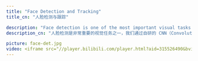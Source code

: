 ```yaml
---
title: "Face Detection and Tracking"
title_cn: "人脸检测与跟踪"

description: "Face detection is one of the most important visual tasks. With our self-developed CNN (Convolutional Neural Network) detection algorithm, together with the multi-scene face detection datasets we have accumulated over the years, we have achieved sota-level detection accuracy on various open-source test datasets. The lightweight detection model requires only 0.5Tops of computing power to achieve real-time detection frame rate (30fps). It can be used in various face-related tasks such as people counting, facial recognition, and facial attributes."
description_cn: "人脸检测是非常重要的视觉任务之一，我们通过自研的 CNN（Convolutional Neural Network） 检测算法，配合多年来积累的多场景人脸检测数据集，在各个开源测试数据集上都达到了 sota 级别的检测精度。轻量化的检测模型，仅需 0.5Tops 算力，即可做到实时的检测帧率（30fps）。可用于 人流统计、人脸识别、人脸属性 等各个与人脸相关的任务当中。"

picture: face-det.jpg
video: <iframe src="//player.bilibili.com/player.html?aid=315526490&bvid=BV19P411e7y3&cid=1184455324&page=1" scrolling="no" border="0" frameborder="no" framespacing="0" allowfullscreen="true" align="center" height="350" width="100%"> </iframe>
---
```


